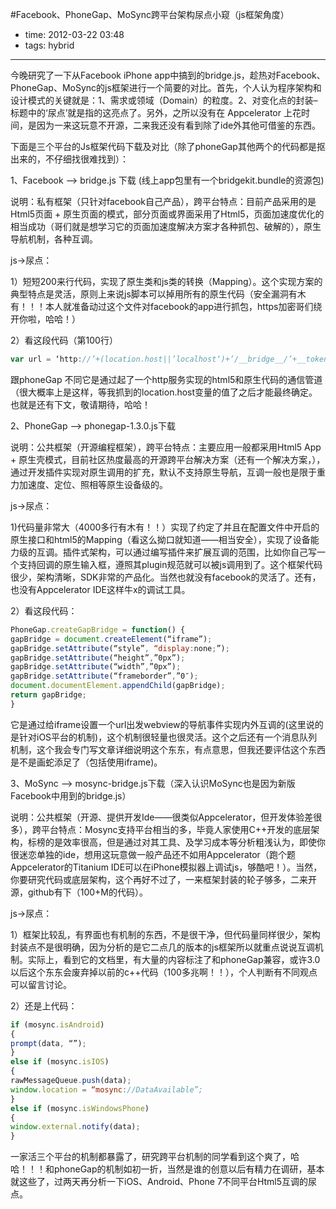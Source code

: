 #Facebook、PhoneGap、MoSync跨平台架构尿点小窥（js框架角度）
 
- time: 2012-03-22 03:48
- tags: hybrid

---

今晚研究了一下从Facebook iPhone app中搞到的bridge.js，趁热对Facebook、PhoneGap、MoSync的js框架进行一个简要的对比。首先，个人认为程序架构和设计模式的关键就是：1、需求或领域（Domain）的粒度。2、对变化点的封装–标题中的‘尿点’就是指的这亮点了。另外，之所以没有在 Appcelerator 上花时间，是因为一来这玩意不开源，二来我还没有看到除了ide外其他可借鉴的东西。



下面是三个平台的Js框架代码下载及对比（除了phoneGap其他两个的代码都是抠出来的，不仔细找很难找到）：

1、Facebook –> bridge.js 下载 (线上app包里有一个bridgekit.bundle的资源包)

说明：私有框架（只针对facebook自己产品），跨平台特点：目前产品采用的是Html5页面 + 原生页面的模式，部分页面或界面采用了Html5，页面加速度优化的相当成功（哥们就是想学习它的页面加速度解决方案才各种抓包、破解的），原生导航机制，各种互调。

js->尿点：

1）短短200来行代码，实现了原生类和js类的转换（Mapping）。这个实现方案的典型特点是灵活，原则上来说js脚本可以掉用所有的原生代码（安全漏洞有木有！！！本人就准备动过这个文件对facebook的app进行抓包，https加密哥们绕开你啦，哈哈！）

2）看这段代码（第100行）

```javascript
var url = ‘http://’+(location.host||’localhost‘)+’/__bridge__/’+__token+’/'+__generateToken();
```

跟phoneGap 不同它是通过起了一个http服务实现的html5和原生代码的通信管道（很大概率上是这样，等我抓到的location.host变量的值了之后才能最终确定。也就是还有下文，敬请期待，哈哈！

2、PhoneGap –>  phonegap-1.3.0.js下载

说明：公共框架（开源编程框架），跨平台特点：主要应用一般都采用Html5 App + 原生壳模式，目前社区热度最高的开源跨平台解决方案（还有一个解决方案，），通过开发插件实现对原生调用的扩充，默认不支持原生导航，互调一般也是限于重力加速度、定位、照相等原生设备级的。

js->尿点：

1)代码量非常大（4000多行有木有！！）实现了约定了并且在配置文件中开启的原生接口和html5的Mapping（看这么拗口就知道——相当安全），实现了设备能力级的互调。插件式架构，可以通过编写插件来扩展互调的范围，比如你自己写一个支持回调的原生输入框，遵照其plugin规范就可以被js调用到了。这个框架代码很少，架构清晰，SDK非常的产品化。当然也就没有facebook的灵活了。还有，也没有Appcelerator IDE这样牛x的调试工具。

2）看这段代码：

```javascript
PhoneGap.createGapBridge = function() {
gapBridge = document.createElement(“iframe”);
gapBridge.setAttribute(“style”, “display:none;”);
gapBridge.setAttribute(“height”,”0px”);
gapBridge.setAttribute(“width”,”0px”);
gapBridge.setAttribute(“frameborder”,”0″);
document.documentElement.appendChild(gapBridge);
return gapBridge;
}
```

它是通过给iframe设置一个url出发webview的导航事件实现内外互调的(这里说的是针对iOS平台的机制)，这个机制很轻量也很灵活。这个之后还有一个消息队列机制，这个我会专门写文章详细说明这个东东，有点意思，但我还要评估这个东西是不是画蛇添足了（包括使用iframe)。

3、MoSync –> mosync-bridge.js下载（深入认识MoSync也是因为新版Facebook中用到的bridge.js）

说明：公共框架（开源、提供开发Ide——很类似Appcelerator，但开发体验差很多），跨平台特点：Mosync支持平台相当的多，毕竟人家使用C++开发的底层架构，标榜的是效率很高，但是通过对其工具、及学习成本等分析粗浅认为，即使你很迷恋单独的ide，想用这玩意做一般产品还不如用Appcelerator（跑个题Appcelerator的Titanium IDE可以在iPhone模拟器上调试js，够酷吧！）。当然，你要研究代码或底层架构，这个再好不过了，一来框架封装的轮子够多，二来开源，github有下（100+M的代码）。

js->尿点：

1）框架比较乱，有界面也有机制的东西，不是很干净，但代码量同样很少，架构封装点不是很明确，因为分析的是它二点几的版本的js框架所以就重点说说互调机制。实际上，看到它的文档里，有大量的内容标注了和phoneGap兼容，或许3.0以后这个东东会废弃掉以前的c++代码（100多兆啊！！），个人判断有不同观点可以留言讨论。

2）还是上代码：

```javascript
if (mosync.isAndroid)
{
prompt(data, “”);
}
else if (mosync.isIOS)
{
rawMessageQueue.push(data);
window.location = “mosync://DataAvailable”;
}
else if (mosync.isWindowsPhone)
{
window.external.notify(data);
}
```

一家活三个平台的机制都暴露了，研究跨平台机制的同学看到这个爽了，哈哈！！！和phoneGap的机制如初一折，当然是谁的创意以后有精力在调研，基本就这些了，过两天再分析一下iOS、Android、Phone 7不同平台Html5互调的尿点。